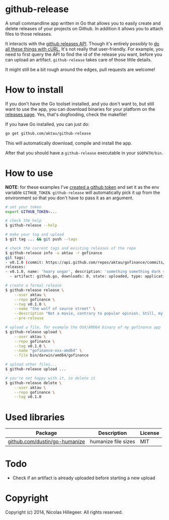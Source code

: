 github-release
==============

A small commandline app written in Go that allows you to easily create
and delete releases of your projects on Github. In addition it allows
you to attach files to those releases.

It interacts with the [github releases API](http://developer.github.com/v3/repos/releases).
Though it's entirely possibly to [do all these things with
cURL](https://github.com/blog/1645-releases-api-preview), It's not
really that user-friendly. For example, you need to first query the API
to find the id of the release you want, before you can upload an
artifact. `github-release` takes care of those little details.

It might still be a bit rough around the edges, pull requests are
welcome!

How to install
==============

If you don't have the Go toolset installed, and you don't want to, but
still want to use the app, you can download binaries for your platform
on the [releases
page](https://github.com/aktau/github-release/releases). Yes, that's
dogfooding, check the makefile!

If you have Go installed, you can just do:

```sh
go get github.com/aktau/github-release
```

This will automatically download, compile and install the app.

After that you should have a `github-release` executable in your
`$GOPATH/bin`.

How to use
==========

**NOTE**: for these examples I've [created a github
token](https://help.github.com/articles/creating-an-access-token-for-command-line-use)
and set it as the env variable `GITHUB_TOKEN`. `github-release` will
automatically pick it up from the environment so that you don't have to
pass it as an argument.

```sh
# set your token
export GITHUB_TOKEN=...

# check the help
$ github-release --help

# make your tag and upload
$ git tag ... && git push --tags

# check the current tags and existing releases of the repo
$ github-release info -u aktau -r gofinance
git tags:
- v0.1.0 (commit: https://api.github.com/repos/aktau/gofinance/commits/f562727ce83ce8971a8569a1879219e41d56a756)
releases:
- v0.1.0, name: 'hoary ungar', description: 'something something dark side 2', id: 166740, tagged: 29/01/2014 at 14:27, published: 30/01/2014 at 16:20, draft: ✔, prerelease: ✗
  - artifact: github.go, downloads: 0, state: uploaded, type: application/octet-stream, size: 1.9KB, id: 68616

# create a formal release
$ github-release release \
    --user aktau \
    --repo gofinance \
    --tag v0.1.0 \
    --name "the wolf of source street" \
    --description "Not a movie, contrary to popular opinion. Still, my first release!" \
    --pre-release

# upload a file, for example the OSX/AMD64 binary of my gofinance app
$ github-release upload \
    --user aktau \
    --repo gofinance \
    --tag v0.1.0 \
    --name "gofinance-osx-amd64" \
    --file bin/darwin/amd64/gofinance

# upload other files...
$ github-release upload ...

# you're not happy with it, so delete it
$ github-release delete \
    --user aktau \
    --repo gofinance \
    --tag v0.1.0
```

Used libraries
==============

| Package | Description | License |
| --- | --- | --- |
| [github.com/dustin/go-humanize](https://github.com/dustin/go-humanize) | humanize file sizes | MIT |

Todo
====

- Check if an artifact is already uploaded before starting a new upload

Copyright
=========

Copyright (c) 2014, Nicolas Hillegeer. All rights reserved.
